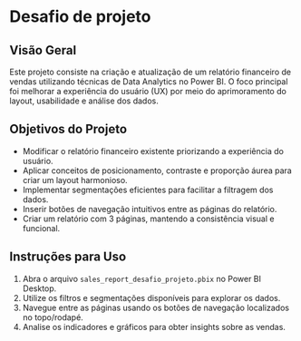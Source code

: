 # Desafio de projeto

## Visão Geral
Este projeto consiste na criação e atualização de um relatório financeiro de vendas utilizando técnicas de Data Analytics no Power BI. O foco principal foi melhorar a experiência do usuário (UX) por meio do aprimoramento do layout, usabilidade e análise dos dados.

## Objetivos do Projeto
- Modificar o relatório financeiro existente priorizando a experiência do usuário.
- Aplicar conceitos de posicionamento, contraste e proporção áurea para criar um layout harmonioso.
- Implementar segmentações eficientes para facilitar a filtragem dos dados.
- Inserir botões de navegação intuitivos entre as páginas do relatório.
- Criar um relatório com 3 páginas, mantendo a consistência visual e funcional.

## Instruções para Uso
1. Abra o arquivo `sales_report_desafio_projeto.pbix` no Power BI Desktop.
2. Utilize os filtros e segmentações disponíveis para explorar os dados.
3. Navegue entre as páginas usando os botões de navegação localizados no topo/rodapé.
4. Analise os indicadores e gráficos para obter insights sobre as vendas.
